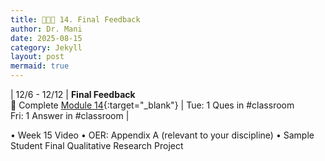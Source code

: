 ```yaml
---
title: 👩🏾‍🏫 14. Final Feedback
author: Dr. Mani
date: 2025-08-15
category: Jekyll
layout: post
mermaid: true
---
```


| 12/6 - 12/12 | **Final Feedback** <br/> 🔖 Complete [Module 14](/eng201-oer/jekyll/2025-08-15-w15.html){:target="_blank"} | Tue: 1 Ques in #classroom <br/> Fri: 1 Answer in #classroom |


•	Week 15 Video
•	OER: Appendix A (relevant to your discipline)
•	Sample Student Final Qualitative Research Project
